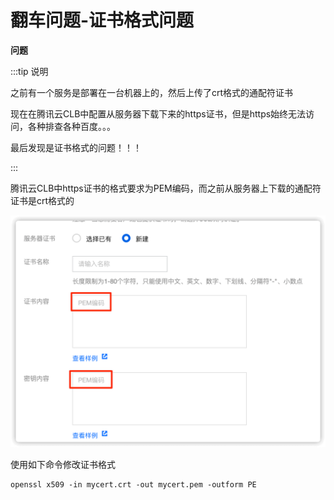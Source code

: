 # 翻车问题-证书格式问题

**问题**

:::tip 说明

之前有一个服务是部署在一台机器上的，然后上传了crt格式的通配符证书

现在在腾讯云CLB中配置从服务器下载下来的https证书，但是https始终无法访问，各种排查各种百度。。。

最后发现是证书格式的问题！！！

:::



腾讯云CLB中https证书的格式要求为PEM编码，而之前从服务器上下载的通配符证书是crt格式的

![iShot2021-05-23_20.52.22](https://raw.githubusercontent.com/pptfz/picgo-images/master/img/iShot2021-05-23_20.52.22.png)



使用如下命令修改证书格式

```shell
openssl x509 -in mycert.crt -out mycert.pem -outform PE
```

